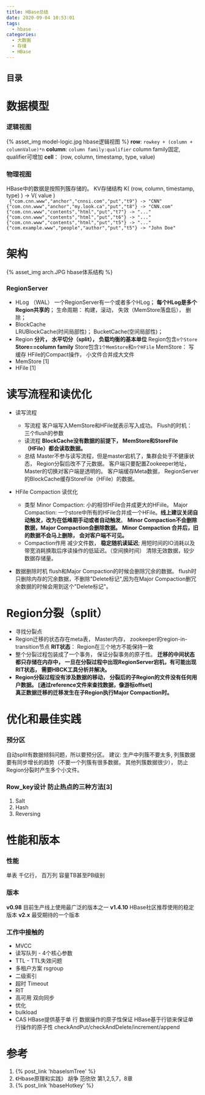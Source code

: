 ```yaml
---
title: HBase总结
date: 2020-09-04 10:53:01
tags:
  - hbase
categories: 
  - 大数据
  - 存储
  - HBase   
---
```


<p></p>
<!-- more -->

## 目录
<!-- toc -->

#  数据模型
###  逻辑视图 
{% asset_img  model-logic.jpg  hbase逻辑视图 %}
**row**: <code>rowkey + (column + columnValue)*n</code> 
**column**: <code>column family:qualifier</code>   column family固定, qualifier可增加 
**cell**： (row, column, timestamp, type, value) 

###  物理视图
HBase中的数据是按照列簇存储的。
KV存储结构 K( (row, column, timestamp, type) ) -> V( value )  
<code>
{"com.cnn.www","anchor","cnnsi.com","put","t9"} -> "CNN"
{"com.cnn.www","anchor","my.look.ca","put","t8"} -> "CNN.com"
{"com.cnn.www","contents","html","put","t7"} -> "..."
{"com.cnn.www","contents","html","put","t6"} -> "..."
{"com.cnn.www","contents","html","put","t5"} -> "..."
{"com.example.www","people","author","put","t5"} -> "John Doe"
</code>



#  架构
{% asset_img  arch.JPG  hbase体系结构 %}

### RegionServer
+ HLog （WAL）
  一个RegionServer有一个或者多个HLog；
  **每个HLog是多个Region共享的**；
  生命周期： 构建，滚动， 失效（MemStore落盘后）， 删除；
+ BlockCache  
  LRUBlockCache(时间局部性)；
  BucketCache(空间局部性)；
+ Region
  **分片， 水平切分（split）， 负载均衡的基本单位**
  Region包含<code>n个Store</code>   **Store==column family**
  Store包含<code>1个MemStore</code>和<code>n个HFile</code>
  MemStore： 写缓存 
  HFile的Compact操作， 小文件合并成大文件  
+ MemStore [1]
+ HFile [1]

#  读写流程和读优化
+ 读写流程
  - 写流程
    客户端写入MemStore和HFile就表示写入成功。
    Flush的时机： 三个flush的参数
  - 读流程
    **BlockCache没有数据的前提下， MemStore和StoreFile（HFile）都会读取数据。**
  - 总结 
    Master不参与读写流程，但是master宕机了，集群会处于不健康状态， Region分裂后改不了元数据。
    客户端只要配置Zookeeper地址，Master的切换对客户端是透明的。
    客户端缓存Meta数据， RegionServer的BlockCache缓存StoreFile（HFile）的数据。


+ HFile Compaction  读优化
  - 类型
     Minor Compaction: 小的相邻HFile合并成更大的HFiile。
     Major Compaction: 一个store中所有的HFile合并成一个HFile。**线上建议关闭自动触发，改为在低峰期手动或者自动触发**。
     **Minor Compaction不会删除数据，Major Compaction会删除数据。** 
     **Minor Compaction 合并后，旧的数据不会马上删除， 会对客户端不可见。** 
   - Compaction作用
     减少文件数， **稳定随机读延迟**; 用短时间的IO消耗以及带宽消耗换取后序读操作的低延迟。（空间换时间）
     清除无效数据，较少数据存储量。

+ 数据删除时机
flush和Major Compaction的时候会删除冗余的数据。
flush时只删除内存的冗余数据，不删除"Delete标记",因为在Major Compaction删冗余数据的时候会用到这个"Delete标记"。


#  Region分裂（split）
+ 寻找分裂点
+ Region迁移的状态存在meta表， Master内存， zookeeper的region-in-transition节点
  **RIT状态**： Region在三个地方不能保持一致
+ 整个分裂过程包装成了一个事务， 保证分裂事务的原子性。
  **迁移的中间状态都只存储在内存中， 一旦在分裂过程中出现RegionServer宕机，有可能出现RIT状态， 需要HBCK工具分析并解决。**
+ **Region分裂过程没有涉及数据的移动， 分裂后的子Region的文件没有任何用户数据。 [通过reference文件来查找数据，像游标offset]**  
  **真正数据迁移的迁移发生在子Region执行Major Compaction时。**

#  优化和最佳实践
### **预分区**
自动split有数据倾斜问题，所以要预分区。
建议: 生产中列簇不要太多, 列簇数据要有同步增长的趋势（不要一个列簇有很多数据， 其他列簇数据很少），
      防止Region分裂时产生多个小文件。

### Row_key设计  防止热点的三种方法[3]
1. Salt
2. Hash
3. Reversing

#  性能和版本
###  性能  
单表 千亿行， 百万列  容量TB甚至PB级别

###  版本
**v0.98**    目前生产线上使用最广泛的版本之一
**v1.4.10**   HBase社区推荐使用的稳定版本
**v2.x**    最受期待的一个版本

### 工作中接触的
+ MVCC
+ 读写队列 - 4个核心参数
+ TTL - TTL失效问题
+ 多租户方案
  rsgroup
+ 二级索引  
+ 超时 Timeout
+ RIT
+ 高可用
  双向同步
+ 优化
+ bulkload
+ CAS
HBase提供基于单 行 数据操作的原子性保证
HBase基于行锁来保证单行操作的原子性
checkAndPut/checkAndDelete/increment/append  

# 参考
1. {% post_link 'hbaselsmTree' %}
2. 《Hbase原理和实践》 胡争  范欣欣   第1,2,5,7，8章
3. {% post_link 'hbaseHotkey' %} 


